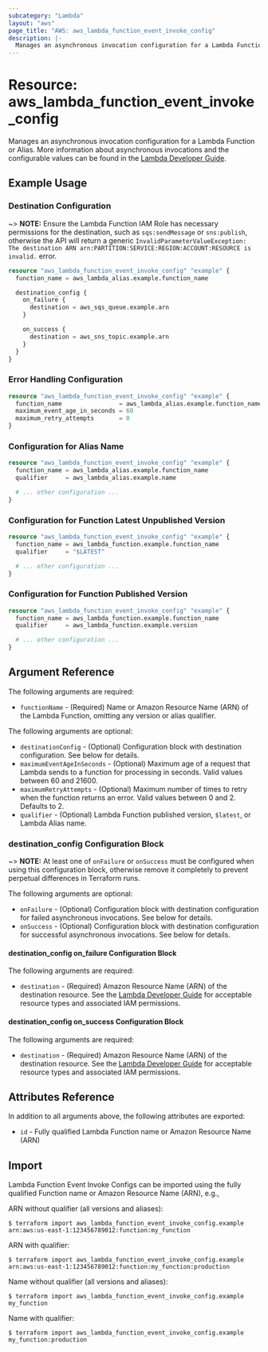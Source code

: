 ```yaml
---
subcategory: "Lambda"
layout: "aws"
page_title: "AWS: aws_lambda_function_event_invoke_config"
description: |-
  Manages an asynchronous invocation configuration for a Lambda Function or Alias.
---
```


# Resource: aws_lambda_function_event_invoke_config

Manages an asynchronous invocation configuration for a Lambda Function or Alias. More information about asynchronous invocations and the configurable values can be found in the [Lambda Developer Guide](https://docs.aws.amazon.com/lambda/latest/dg/invocation-async.html).

## Example Usage

### Destination Configuration

~> **NOTE:** Ensure the Lambda Function IAM Role has necessary permissions for the destination, such as `sqs:sendMessage` or `sns:publish`, otherwise the API will return a generic `InvalidParameterValueException: The destination ARN arn:PARTITION:SERVICE:REGION:ACCOUNT:RESOURCE is invalid.` error.

```terraform
resource "aws_lambda_function_event_invoke_config" "example" {
  function_name = aws_lambda_alias.example.function_name

  destination_config {
    on_failure {
      destination = aws_sqs_queue.example.arn
    }

    on_success {
      destination = aws_sns_topic.example.arn
    }
  }
}
```

### Error Handling Configuration

```terraform
resource "aws_lambda_function_event_invoke_config" "example" {
  function_name                = aws_lambda_alias.example.function_name
  maximum_event_age_in_seconds = 60
  maximum_retry_attempts       = 0
}
```

### Configuration for Alias Name

```terraform
resource "aws_lambda_function_event_invoke_config" "example" {
  function_name = aws_lambda_alias.example.function_name
  qualifier     = aws_lambda_alias.example.name

  # ... other configuration ...
}
```

### Configuration for Function Latest Unpublished Version

```terraform
resource "aws_lambda_function_event_invoke_config" "example" {
  function_name = aws_lambda_function.example.function_name
  qualifier     = "$LATEST"

  # ... other configuration ...
}
```

### Configuration for Function Published Version

```terraform
resource "aws_lambda_function_event_invoke_config" "example" {
  function_name = aws_lambda_function.example.function_name
  qualifier     = aws_lambda_function.example.version

  # ... other configuration ...
}
```

## Argument Reference

The following arguments are required:

* `functionName` - (Required) Name or Amazon Resource Name (ARN) of the Lambda Function, omitting any version or alias qualifier.

The following arguments are optional:

* `destinationConfig` - (Optional) Configuration block with destination configuration. See below for details.
* `maximumEventAgeInSeconds` - (Optional) Maximum age of a request that Lambda sends to a function for processing in seconds. Valid values between 60 and 21600.
* `maximumRetryAttempts` - (Optional) Maximum number of times to retry when the function returns an error. Valid values between 0 and 2. Defaults to 2.
* `qualifier` - (Optional) Lambda Function published version, `$latest`, or Lambda Alias name.

### destination_config Configuration Block

~> **NOTE:** At least one of `onFailure` or `onSuccess` must be configured when using this configuration block, otherwise remove it completely to prevent perpetual differences in Terraform runs.

The following arguments are optional:

* `onFailure` - (Optional) Configuration block with destination configuration for failed asynchronous invocations. See below for details.
* `onSuccess` - (Optional) Configuration block with destination configuration for successful asynchronous invocations. See below for details.

#### destination_config on_failure Configuration Block

The following arguments are required:

* `destination` - (Required) Amazon Resource Name (ARN) of the destination resource. See the [Lambda Developer Guide](https://docs.aws.amazon.com/lambda/latest/dg/invocation-async.html#invocation-async-destinations) for acceptable resource types and associated IAM permissions.

#### destination_config on_success Configuration Block

The following arguments are required:

* `destination` - (Required) Amazon Resource Name (ARN) of the destination resource. See the [Lambda Developer Guide](https://docs.aws.amazon.com/lambda/latest/dg/invocation-async.html#invocation-async-destinations) for acceptable resource types and associated IAM permissions.

## Attributes Reference

In addition to all arguments above, the following attributes are exported:

* `id` - Fully qualified Lambda Function name or Amazon Resource Name (ARN)

## Import

Lambda Function Event Invoke Configs can be imported using the fully qualified Function name or Amazon Resource Name (ARN), e.g.,

ARN without qualifier (all versions and aliases):

```
$ terraform import aws_lambda_function_event_invoke_config.example arn:aws:us-east-1:123456789012:function:my_function
```

ARN with qualifier:

```
$ terraform import aws_lambda_function_event_invoke_config.example arn:aws:us-east-1:123456789012:function:my_function:production
```

Name without qualifier (all versions and aliases):

```
$ terraform import aws_lambda_function_event_invoke_config.example my_function
```

Name with qualifier:

```
$ terraform import aws_lambda_function_event_invoke_config.example my_function:production
```

<!-- cache-key: cdktf-0.17.0-pre.15 input-e0cd91454dfb3047e2b06dc04f6f1c9e305e4fbc290bd786f97df47b73b0c205 -->